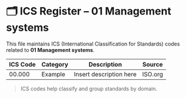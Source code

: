# 🗂 ICS Register – 01 Management systems

This file maintains ICS (International Classification for Standards) codes related to **01 Management systems**.

| ICS Code | Category | Description | Source |
|----------|----------|-------------|--------|
| 00.000   | Example  | Insert description here | ISO.org |

> ICS codes help classify and group standards by domain.
